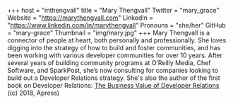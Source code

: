 +++
host = "mthengvall"
title = "Mary Thengvall"
Twitter = "mary_grace"
Website = "https://marythengvall.com"
LinkedIn = "https://www.linkedin.com/in/marythengvall"
Pronouns = "she/her"
GitHub = "mary-grace"
Thumbnail = "img/mary.jpg"
+++
Mary Thengvall is a connector of people at heart, both personally and professionally. She loves digging into the strategy of how to build and foster communities, and has been working with various developer communities for over 10 years. After several years of building community programs at O’Reilly Media, Chef Software, and SparkPost, she’s now consulting for companies looking to build out a Developer Relations strategy. She's also the author of the first book on Developer Relations: [The Business Value of Developer Relations](https://www.amazon.com/Business-Value-Developer-Relations-Communities/dp/1484237471) ((c) 2018, Apress)
